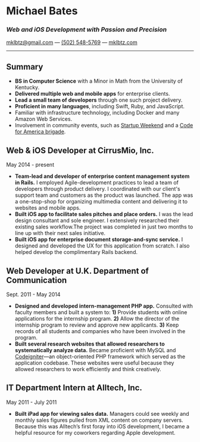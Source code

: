 # Michael Bates
### *Web and iOS Development with Passion and Precision*

[mklbtz@gmail.com](mailto:mklbtz@gmail.com) — [(502) 548-5769](tel:5025485769) — [mklbtz.com](http://mklbtz.com)
<hr>

## Summary

- **BS in Computer Science** with a Minor in Math from the University of Kentucky.
- **Delivered multiple web and mobile apps** for enterprise clients.
- **Lead a small team of developers** through one such project delivery.
- **Proficient in many languages**, including Swift, Ruby, and JavaScript.
- Familiar with infrastructure technology, including Docker and many Amazon Web Services.
- Involvement in community events, such as [Startup Weekend](http://startupweekend.org) and a [Code for America brigade](http://www.codeforamerica.org/).

## Web & iOS Developer at CirrusMio, Inc.

May 2014 - present

- **Team-lead and developer of enterprise content management system in Rails.** I employed Agile-development practices to lead a team of developers through product delivery. I coordinated with our client's support team and customers as the product was launched. The app was a one-stop-shop for organizing multimedia content and delivering it to websites and mobile apps. 
- **Built iOS app to facilitate sales pitches and place orders.** I was the lead design consultant and sole engineer. I extensively researched their existing sales workflow.The project was completed in just two months to line up with their next sales initiative.
- **Built iOS app for enterprise document storage-and-sync service.** I designed and developed the UX for this application from scratch. I also helped develop the complimentary Rails backend. 

## Web Developer at U.K. Department of Communication

Sept. 2011 - May 2014

- **Designed and developed intern-management PHP app.** Consulted with faculty members and built a system to: **1)** Provide students with online applications for the internship program. **2)** Allow the director of the internship program to review and approve new applicants. **3)** Keep records of all students and companies who have been involved in the program.
- **Built several research websites that allowed researchers to systematically analyze data.** Became proficient with MySQL and [Codeigniter](http://ellislab.com/codeigniter)—an object-oriented PHP framework which served as the application codebase. These websites were useful because they allowed researchers to work efficiently and think creatively.

## IT Department Intern at Alltech, Inc.

May 2011 - July 2011

- **Built iPad app for viewing sales data.** Managers could see weekly and monthly sales figures pulled from XML content on company servers. Because this was Alltech’s first foray into iOS development, I became a helpful resource for my coworkers regarding Apple development.
